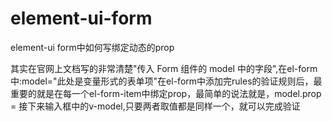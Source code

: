 # element-ui-form
element-ui form中如何写绑定动态的prop

其实在官网上文档写的非常清楚"传入 Form 组件的 model 中的字段",在el-form中:model="此处是变量形式的表单项"在el-form中添加完rules的验证规则后，最重要的就是在每一个el-form-item中绑定prop，最简单的说法就是，model.prop = 接下来输入框中的v-model,只要两者取值都是同样一个，就可以完成验证
